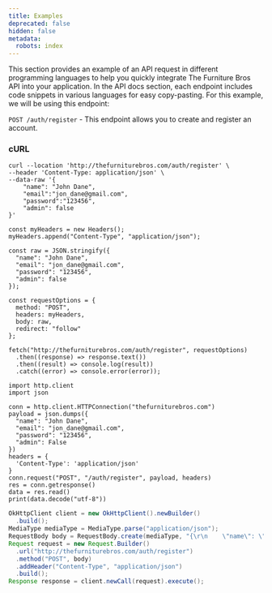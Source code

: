 ```yaml
---
title: Examples
deprecated: false
hidden: false
metadata:
  robots: index
---
```

This section provides an example of an API request in different programming languages to help you quickly integrate The Furniture Bros API into your application. In the API docs section, each endpoint includes code snippets in various languages for easy copy-pasting. For this example, we will be using this endpoint:

`POST /auth/register` - This endpoint allows you to create and register an account.

### cURL

```Text cURL
curl --location 'http://thefurniturebros.com/auth/register' \
--header 'Content-Type: application/json' \
--data-raw '{
    "name": "John Dane",
    "email":"jon_dane@gmail.com",
    "password":"123456",
    "admin": false
}'
```
```Text JavaScript
const myHeaders = new Headers();
myHeaders.append("Content-Type", "application/json");

const raw = JSON.stringify({
  "name": "John Dane",
  "email": "jon_dane@gmail.com",
  "password": "123456",
  "admin": false
});

const requestOptions = {
  method: "POST",
  headers: myHeaders,
  body: raw,
  redirect: "follow"
};

fetch("http://thefurniturebros.com/auth/register", requestOptions)
  .then((response) => response.text())
  .then((result) => console.log(result))
  .catch((error) => console.error(error));
```
```Text Python
import http.client
import json

conn = http.client.HTTPConnection("thefurniturebros.com")
payload = json.dumps({
  "name": "John Dane",
  "email": "jon_dane@gmail.com",
  "password": "123456",
  "admin": False
})
headers = {
  'Content-Type': 'application/json'
}
conn.request("POST", "/auth/register", payload, headers)
res = conn.getresponse()
data = res.read()
print(data.decode("utf-8"))
```
```java
OkHttpClient client = new OkHttpClient().newBuilder()
  .build();
MediaType mediaType = MediaType.parse("application/json");
RequestBody body = RequestBody.create(mediaType, "{\r\n    \"name\": \"John Dane\",\r\n    \"email\":\"jon_dane@gmail.com\",\r\n    \"password\":\"123456\",\r\n    \"admin\": false\r\n}");
Request request = new Request.Builder()
  .url("http://thefurniturebros.com/auth/register")
  .method("POST", body)
  .addHeader("Content-Type", "application/json")
  .build();
Response response = client.newCall(request).execute();
```
